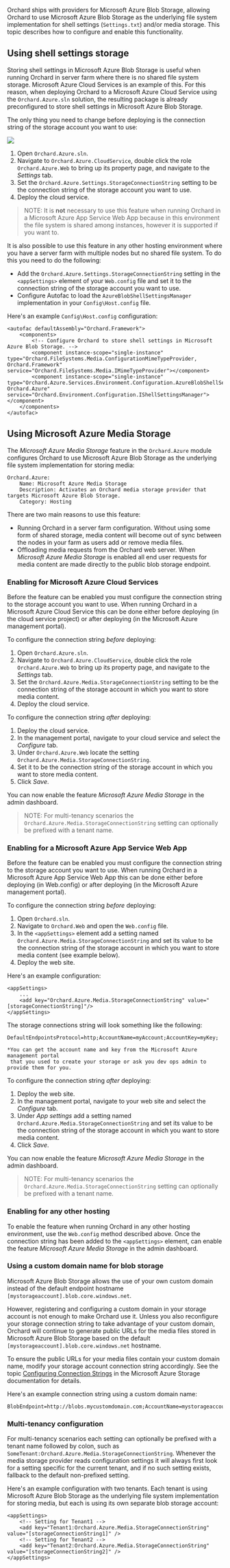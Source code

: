 Orchard ships with providers for Microsoft Azure Blob Storage, allowing Orchard to use Microsoft Azure Blob Storage as the underlying file system implementation for shell settings (`Settings.txt`) and/or media storage. This topic describes how to configure and enable this functionality.

Using shell settings storage
----------------------------


Storing shell settings in Microsoft Azure Blob Storage is useful when running Orchard in server farm where there is no shared file system storage. Microsoft Azure Cloud Services is an example of this. For this reason, when deploying Orchard to a Microsoft Azure Cloud Service using the `Orchard.Azure.sln` solution, the resulting package is already preconfigured to store shell settings in Microsoft Azure Blob Storage.

The only thing you need to change before deploying is the connection string of the storage account you want to use:

![](../Attachments/Using-Windows-Azure-Blob-Storage/settings-storage-account.png)

1. Open `Orchard.Azure.sln`.
2. Navigate to `Orchard.Azure.CloudService`, double click the role `Orchard.Azure.Web` to bring up its property page, and navigate to the *Settings* tab.
3. Set the `Orchard.Azure.Settings.StorageConnectionString` setting to be the connection string of the storage account you want to use.
4. Deploy the cloud service.

> NOTE: It is **not** necessary to use this feature when running Orchard in a Microsoft Azure App Service Web App because in this environment the file system is shared among instances, however it is supported if you want to.

It is also possible to use this feature in any other hosting environment where you have a server farm with multiple nodes but no shared file system. To do this you need to do the following:

* Add the `Orchard.Azure.Settings.StorageConnectionString` setting in the `<appSettings>` element of your `Web.config` file and set it to the connection string of the storage account you want to use.
* Configure Autofac to load the `AzureBlobShellSettingsManager` implementation in your `Config\Host.config` file.

Here's an example `Config\Host.config` configuration:

	<autofac defaultAssembly="Orchard.Framework">
		<components>
			<!-- Configure Orchard to store shell settings in Microsoft Azure Blob Storage. -->
			<component instance-scope="single-instance" type="Orchard.FileSystems.Media.ConfigurationMimeTypeProvider, Orchard.Framework" service="Orchard.FileSystems.Media.IMimeTypeProvider"></component>
			<component instance-scope="single-instance" type="Orchard.Azure.Services.Environment.Configuration.AzureBlobShellSettingsManager, Orchard.Azure" service="Orchard.Environment.Configuration.IShellSettingsManager"></component>
		</components>
	</autofac>

Using Microsoft Azure Media Storage
-----------------------------------

The *Microsoft Azure Media Storage* feature in the `Orchard.Azure` module configures Orchard to use Microsoft Azure Blob Storage as the underlying file system implementation for storing media:

	Orchard.Azure:
		Name: Microsoft Azure Media Storage
		Description: Activates an Orchard media storage provider that targets Microsoft Azure Blob Storage.
		Category: Hosting

There are two main reasons to use this feature:

* Running Orchard in a server farm configuration. Without using some form of shared storage, media content will become out of sync between the nodes in your farm as users add or remove media files.
* Offloading media requests from the Orchard web server. When *Microsoft Azure Media Storage* is enabled all end user requests for media content are made directly to the public blob storage endpoint.

### Enabling for Microsoft Azure Cloud Services

Before the feature can be enabled you must configure the connection string to the storage account you want to use. When running Orchard in a Microsoft Azure Cloud Service this can be done either before deploying (in the cloud service project) or after deploying (in the Microsoft Azure management portal).

To configure the connection string *before* deploying:

1. Open `Orchard.Azure.sln`.
2. Navigate to `Orchard.Azure.CloudService`, double click the role `Orchard.Azure.Web` to bring up its property page, and navigate to the *Settings* tab.
3. Set the `Orchard.Azure.Media.StorageConnectionString` setting to be the connection string of the storage account in which you want to store media content.
4. Deploy the cloud service.

To configure the connection string *after* deploying:

1. Deploy the cloud service.
2. In the management portal, navigate to your cloud service and select the *Configure* tab.
2. Under `Orchard.Azure.Web` locate the setting `Orchard.Azure.Media.StorageConnectionString`.
3. Set it to be the connection string of the storage account in which you want to store media content.
4. Click *Save*.

You can now enable the feature *Microsoft Azure Media Storage* in the admin dashboard.

> NOTE: For multi-tenancy scenarios the `Orchard.Azure.Media.StorageConnectionString` setting can optionally be prefixed with a tenant name. 

### Enabling for a Microsoft Azure App Service Web App

Before the feature can be enabled you must configure the connection string to the storage account you want to use. When running Orchard in a Microsoft Azure App Service Web App this can be done either before deploying (in Web.config) or after deploying (in the Microsoft Azure management portal).

To configure the connection string *before* deploying:

1. Open `Orchard.sln`.
2. Navigate to `Orchard.Web` and open the `Web.config` file.
3. In the `<appSettings>` element add a setting named `Orchard.Azure.Media.StorageConnectionString` and set its value to be the connection string of the storage account in which you want to store media content (see example below).
4. Deploy the web site.

Here's an example configuration:

	<appSettings>
		...
		<add key="Orchard.Azure.Media.StorageConnectionString" value="[storageConnectionString]"/>
	</appSettings>

The storage connections string will look something like the following:

	DefaultEndpointsProtocol=http;AccountName=myAccount;AccountKey=myKey;

    *You can get the account name and key from the Microsoft Azure management portal 
     that you used to create your storage or ask you dev ops admin to provide them for you.


To configure the connection string *after* deploying:

1. Deploy the web site.
2. In the management portal, navigate to your web site and select the *Configure* tab.
2. Under *App settings* add a setting named `Orchard.Azure.Media.StorageConnectionString` and set its value to be the connection string of the storage account in which you want to store media content.
4. Click *Save*.

You can now enable the feature *Microsoft Azure Media Storage* in the admin dashboard.

> NOTE: For multi-tenancy scenarios the `Orchard.Azure.Media.StorageConnectionString` setting can optionally be prefixed with a tenant name. 

### Enabling for any other hosting

To enable the feature when running Orchard in any other hosting environment, use the `Web.config` method described above. Once the connection string has been added to the `<appSettings>` element, can enable the feature *Microsoft Azure Media Storage* in the admin dashboard.

### Using a custom domain name for blob storage

Microsoft Azure Blob Storage allows the use of your own custom domain instead of the default endpoint hostname `[mystorageaccount].blob.core.windows.net`.

However, registering and configuring a custom domain in your storage account is not enough to make Orchard use it. Unless you also reconfigure your storage connection string to take advantage of your custom domain, Orchard will continue to generate public URLs for the media files stored in Microsoft Azure Blob Storage based on the default `[mystorageaccount].blob.core.windows.net` hostname.

To ensure the public URLs for your media files contain your custom domain name, modify your storage account connection string accordingly. See the topic [Configuring Connection Strings](http://msdn.microsoft.com/en-us/library/windowsazure/ee758697.aspx) in the Microsoft Azure Storage documentation for details.

Here's an example connection string using a custom domain name:

	BlobEndpoint=http://blobs.mycustomdomain.com;AccountName=mystorageaccount;AccountKey=KauG3A5f...An3QlW5dA==

### Multi-tenancy configuration

For multi-tenancy scenarios each setting can optionally be prefixed with a tenant name followed by colon, such as `SomeTenant:Orchard.Azure.Media.StorageConnectionString`. Whenever the media storage provider reads configuration settings it will always first look for a setting specific for the current tenant, and if no such setting exists, fallback to the default non-prefixed setting.

Here's an example configuration with two tenants. Each tenant is using Microsoft Azure Blob Storage as the underlying file system implementation for storing media, but each is using its own separate blob storage account:

	<appSettings>
		<!-- Setting for Tenant1 -->
		<add key="Tenant1:Orchard.Azure.Media.StorageConnectionString" value="[storageConnectionString1]" />
		<!-- Setting for Tenant2 -->
		<add key="Tenant2:Orchard.Azure.Media.StorageConnectionString" value="[storageConnectionString2]" />
	</appSettings>
